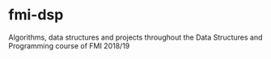 # fmi-dsp
Algorithms, data structures and projects throughout the Data Structures and Programming course of FMI 2018/19
